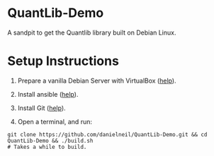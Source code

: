 # QuantLib-Demo
A sandpit to get the Quantlib library built on Debian Linux.

# Setup Instructions

1. Prepare a vanilla Debian Server with VirtualBox ([help](https://linuxhint.com/install_debian10_virtualbox/)).

2. Install ansible ([help](https://linuxhint.com/install_ansible_debian10/)).

3. Install Git ([help](https://linuxhint.com/install_git_debian_10/)).

4. Open a terminal, and run:
```
git clone https://github.com/danielneil/QuantLib-Demo.git && cd QuantLib-Demo && ./build.sh
# Takes a while to build.
```
